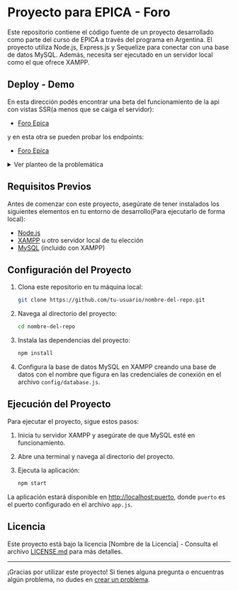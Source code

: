 
# Proyecto para EPICA - Foro 

Este repositorio contiene el código fuente de un proyecto desarrollado como parte del curso de EPICA a través del programa en Argentina. El proyecto utiliza Node.js, Express.js y Sequelize para conectar con una base de datos MySQL. Además, necesita ser ejecutado en un servidor local como el que ofrece XAMPP.

## Deploy - Demo
En esta dirección podés encontrar una beta del funcionamiento de la api con vistas SSR(a menos que se caiga el servidor):

- [Foro Epica](https://foro-epica.onrender.com/posts)

y en esta otra se pueden probar los endpoints:

- [Foro Epica](https://foro-epica.onrender.com/api/posts)

<details>
  <summary>Ver planteo de la problemática</summary>
  
  ### Creación de un Foro Personalizado para Publicar Contenido Multitemático
     * En un entorno individual y aislado, una persona busca tener la capacidad de crear y compartir publicaciones de temas variados en una página web personal. Cada publicación debe incluir un título descriptivo, contenido informativo, una fecha de creación y la opción de adjuntar el link de una imagen de internet para relacionarla
con el contenido. En esta etapa del trabajo, no se requiere manejo de comentarios para las publicaciones.

Los estudiantes deben desarrollar un foro en el que esta persona pueda escribir y presentar sus publicaciones de manera atractiva. Esto implica el desarrollo de un formulario de creación de posts que permita ingresar el título y contenido del post, ingresar el enlance (URL) de una imagen de internet relevante y asignar la fecha de
creación. Además, se espera que las imágenes se muestren de manera óptima y que el diseño general del foro sea responsivo, proporcionando una experiencia agradable en diferentes dispositivos.

La solución a esta problemática requerirá la utilización de tecnologías de programación web, como Node.js, EJS, MySQL y Sequelize. Para el Desarrollo de una interfaz intuitiva y funcional, es recomendable la implementación de Bootstrap lo cual asegurará un diseño responsivo y atractivo. Los estudiantes también tendrán la libertad de aplicar CSS personalizado si lo desean, lo que les permitirá ajustar el estilo y la apariencia del foro de acuerdo con los requisitos y preferencias de diseño. Así también tendrán que abordar cómo manejar la carga y visualización de imágenes, cómo guardar la información en una base de datos individual y cómo presentar las
publicaciones en la página para lograr una experiencia efectiva y atractiva para el usuario.

Al resolver esta problemática, los estudiantes adquirirán habilidades esenciales en diseño de interfaces, manejo de bases de datos y programación web, permitiéndoles crear una solución personalizada para satisfacer las necesidades de esta persona en la publicación de contenido multitemático en su foro individual.

  ### Some Javascript
  ```js
  function logSomething(something) {
    console.log('Something', something);
  }
  ```
</details>

## Requisitos Previos

Antes de comenzar con este proyecto, asegúrate de tener instalados los siguientes elementos en tu entorno de desarrollo(Para ejecutarlo de forma local):

- [Node.js](https://nodejs.org/)
- [XAMPP](https://www.apachefriends.org/index.html) u otro servidor local de tu elección
- [MySQL](https://www.mysql.com/) (incluido con XAMPP)

## Configuración del Proyecto

1. Clona este repositorio en tu máquina local:

   ```bash
   git clone https://github.com/tu-usuario/nombre-del-repo.git
   ```

2. Navega al directorio del proyecto:

   ```bash
   cd nombre-del-repo
   ```

3. Instala las dependencias del proyecto:

   ```bash
   npm install
   ```

4. Configura la base de datos MySQL en XAMPP creando una base de datos con el nombre que figura en las credenciales de conexión en el archivo `config/database.js`.

## Ejecución del Proyecto

Para ejecutar el proyecto, sigue estos pasos:

1. Inicia tu servidor XAMPP y asegúrate de que MySQL esté en funcionamiento.

2. Abre una terminal y navega al directorio del proyecto.

3. Ejecuta la aplicación:

   ```bash
   npm start
   ```

La aplicación estará disponible en [http://localhost:puerto](http://localhost:puerto), donde `puerto` es el puerto configurado en el archivo `app.js`.


## Licencia

Este proyecto está bajo la licencia [Nombre de la Licencia] - Consulta el archivo [LICENSE.md](LICENSE.md) para más detalles.

---

¡Gracias por utilizar este proyecto! Si tienes alguna pregunta o encuentras algún problema, no dudes en [crear un problema](https://github.com/Kapee87/foroEpica/issues).
